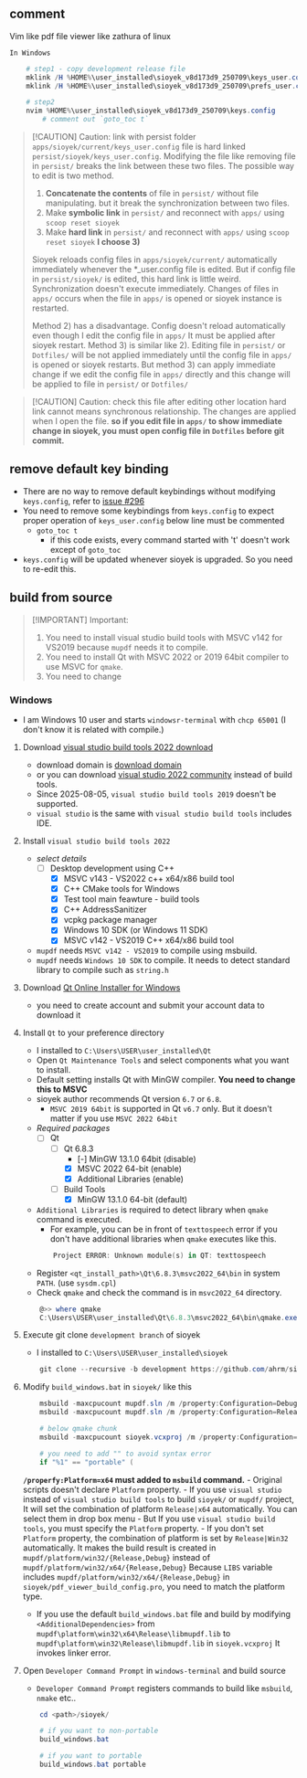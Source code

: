 ## comment

Vim like pdf file viewer like zathura of linux

`In Windows`

```powershell
	# step1 - copy development release file
	mklink /H %HOME%\user_installed\sioyek_v8d173d9_250709\keys_user.config %HOME%\.config\Dotfiles\sioyek\development\keys_user.config
	mklink /H %HOME%\user_installed\sioyek_v8d173d9_250709\prefs_user.config %HOME%\.config\Dotfiles\sioyek\development\prefs_user.config

	# step2
	nvim %HOME%\user_installed\sioyek_v8d173d9_250709\keys.config
		# comment out `goto_toc t`
```


> [!CAUTION] Caution: link with persist folder
> `apps/sioyek/current/keys_user.config` file is hard linked `persist/sioyek/keys_user.config`.
> Modifying the file like removing file in `persist/` breaks the link between these two files.
> The possible way to edit is two method.
> 1) **Concatenate the contents** of file in `persist/` without file manipulating.
>    but it break the synchronization between two files.
> 2) Make **symbolic link** in `persist/` and reconnect with `apps/` using `scoop reset sioyek`
> 3) Make **hard link** in `persist/` and reconnect with `apps/` using `scoop reset sioyek`
> **I choose 3)**
>
> Sioyek reloads config files in `apps/sioyek/current/` automatically immediately whenever the *_user.config file is edited.
> But if config file in `persist/sioyek/` is edited, this hard link is little weird.
> Synchronization doesn't execute immediately. Changes of files in `apps/` occurs when the file in `apps/`
> is opened or sioyek instance is restarted.
>
> Method 2) has a disadvantage. Config doesn't reload automatically even though I edit the config file in `apps/`
> It must be applied after sioyek restart.
> Method 3) is similar like 2). Editing file in `persist/` or `Dotfiles/` will be not applied immediately
> until the config file in `apps/` is opened or sioyek restarts.
> But method 3) can apply immediate change if we edit the config file in `apps/` directly and this change will be
> applied to file in `persist/` or `Dotfiles/`


> [!CAUTION] Caution: check this file after editing other location
> hard link cannot means synchronous relationship. The changes are applied when I open the file.
> **so if you edit file in `apps/` to show immediate change in sioyek, you must open config file in `Dotfiles`
> before git commit.**

## remove default key binding

- There are no way to remove default keybindings without modifying `keys.config`, refer to [issue #296](https://github.com/ahrm/sioyek/issues/296)
- You need to remove some keybindings from `keys.config` to expect proper operation of `keys_user.config`
  below line must be commented
	- `goto_toc t`
		- if this code exists, every command started with 't' doesn't work except of `goto_toc`
- `keys.config` will be updated whenever sioyek is upgraded. So you need to re-edit this.



## build from source

> [!IMPORTANT] Important:
> 1) You need to install visual studio build tools with MSVC v142 for VS2019 because `mupdf` needs it to compile.
> 2) You need to install Qt with MSVC 2022 or 2019 64bit compiler to use MSVC for `qmake`.
> 3) You need to change

### Windows

- I am Windows 10 user and starts `windowsr-terminal` with `chcp 65001` (I don't know it is related with compile.)

1) Download [visual studio build tools 2022 download](https://aka.ms/vs/17/release/vs_BuildTools.exe)
	- download domain is [download domain](https://visualstudio.microsoft.com/ko/downloads/)
	- or you can download [visual studio 2022 community](https://visualstudio.microsoft.com/ko/thank-you-downloading-visual-studio/?sku=Community&channel=Release&version=VS2022&source=VSLandingPage&cid=2030&passive=false) instead of build tools.
	- Since 2025-08-05, `visual studio build tools 2019` doesn't be supported.
	- `visual studio` is the same with `visual studio build tools` includes IDE.

2) Install `visual studio build tools 2022`
	* _select details_
		- [ ] Desktop development using C++
			- [x] MSVC v143 - VS2022 c++ x64/x86 build tool
			- [x] C++ CMake tools for Windows
			- [x] Test tool main feawture - build tools
			- [x] C++ AddressSanitizer
			- [x] vcpkg package manager
			- [x] Windows 10 SDK (or Windows 11 SDK)
			- [x] MSVC v142 - VS2019 C++ x64/x86 build tool
	- `mupdf` needs `MSVC v142 - VS2019` to compile using msbuild.
	- `mupdf` needs `Windows 10 SDK` to compile. It needs to detect standard library to compile such as `string.h`

3) Download [Qt Online Installer for Windows](https://www.qt.io/download-dev)
	- you need to create account and submit your account data to download it

4) Install `Qt` to your preference directory
	- I installed to `C:\Users\USER\user_installed\Qt`
	- Open `Qt Maintenance Tools` and select components what you want to install.
	- Default setting installs Qt with MinGW compiler. **You need to change this to MSVC**
	- sioyek author recommends Qt version `6.7` or `6.8`.
		- `MSVC 2019 64bit` is supported in Qt `v6.7` only. But it doesn't matter if you use `MSVC 2022 64bit`
	* _Required packages_
		- [ ] Qt
			- [ ] Qt 6.8.3
				- [-] MinGW 13.1.0 64bit (disable)
				- [x] MSVC 2022 64-bit (enable)
				- [x] Additional Libraries (enable)
			- [ ] Build Tools
				- [x] MinGW 13.1.0 64-bit (default)
	- `Additional Libraries` is required to detect library when `qmake` command is executed.
		- For example, you can be in front of `texttospeech` error if you don't have additional libraries when `qmake` executes like this.
		```powershell
			Project ERROR: Unknown module(s) in QT: texttospeech
		```
	- Register `<qt_install_path>\Qt\6.8.3\msvc2022_64\bin` in system `PATH`. (use `sysdm.cpl`)
	- Check `qmake` and check the command is in `msvc2022_64` directory.
	```powershell
		@>> where qmake
		C:\Users\USER\user_installed\Qt\6.8.3\msvc2022_64\bin\qmake.exe
	```



5) Execute git clone `development branch` of sioyek
	- I installed to `C:\Users\USER\user_installed\sioyek`
	```powershell
		git clone --recursive -b development https://github.com/ahrm/sioyek.git
	```

6) Modify `build_windows.bat` in `sioyek/` like this
	```powershell
		msbuild -maxcpucount mupdf.sln /m /property:Configuration=Debug /property:MultiProcessorCompilation=true /property:Platform=x64
		msbuild -maxcpucount mupdf.sln /m /property:Configuration=Release /property:MultiProcessorCompilation=true /property:Platform=x64

		# below qmake chunk
		msbuild -maxcpucount sioyek.vcxproj /m /property:Configuration=Release /property:Platform=x64

		# you need to add "" to avoid syntax error
		if "%1" == "portable" (
	```
	 **`/properfy:Platform=x64` must added to `msbuild` command.**
		- Original scripts doesn't declare `Platform` property.
		- If you use `visual studio` instead of `visual studio build tools` to build `sioyek/` or `mupdf/` project,
		  It will set the combination of platform `Release|x64` automatically. You can select them in drop box menu
		- But If you use `visual studio build tools`, you must specify the `Platform` property.
		- If you don't set `Platform` property, the combination of platform is set by `Release|Win32` automatically.
		  It makes the build result is created in `mupdf/platform/win32/{Release,Debug}` instead of `mupdf/platform/win32/x64/{Release,Debug}`
		  Because `LIBS` variable includes `mupdf/platform/win32/x64/{Release,Debug}` in `sioyek/pdf_viewer_build_config.pro`,
		  you need to match the platform type.
	- If you use the default `build_windows.bat` file and build by modifying `<AdditionalDependencies>`
	  from `mupdf\platform\win32\x64\Release\libmupdf.lib` to `mupdf\platform\win32\Release\libmupdf.lib` in `sioyek.vcxproj`
	  It invokes linker error.

7) Open `Developer Command Prompt` in `windows-terminal` and build source
	- `Developer Command Prompt` registers commands to build like `msbuild`, `nmake` etc..
	```powershell
		cd <path>/sioyek/

		# if you want to non-portable
		build_windows.bat

		# if you want to portable
		build_windows.bat portable
	```


